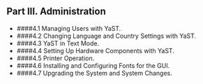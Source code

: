 ## Part III. Administration
* ####4.1  Managing Users with YaST.
* ####4.2  Changing Language and Country Settings with YaST.
* ####4.3  YaST in Text Mode.
* ####4.4  Setting Up Hardware Components with YaST.
* ####4.5  Printer Operation.
* ####4.6  Installing and Configuring Fonts for the GUI.
* ####4.7  Upgrading the System and System Changes.

